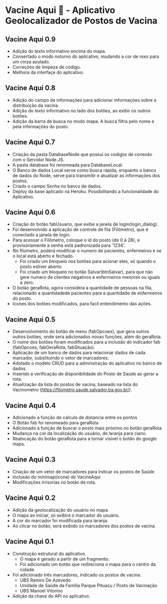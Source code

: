 # Vacine Aqui :syringe: - Aplicativo Geolocalizador de Postos de Vacina

<h2>Vacine Aqui 0.9</h2>

- Adição do texto informativo encima do mapa.
- Consertado o modo noturno do aplicativo, mudando a cor de roxo para um cinza azulado.
- Correções de limpeza de código.
- Melhora da interfaçe do aplicativo. 

<h2>Vacine Aqui 0.8</h2>

- Adição do campo de informações para adicionar informações sobre a distribuição da vacina.
- Adição do texto informativo no lado dos botões, ao exibir os outros botões.
- Adição da barra de busca no modo mapa. A busca filtra pelo nome e pela informações do posto. 

<h2>Vacine Aqui 0.7</h2>

- Criação da pasta DatabaseNode que possui os codigos de conexão com o Servidor Node.JS.
- A pasta database foi renomeada para DatabaseLocal.
- O Banco de dados Local serve como busca rápida, enquanto o banco de dados do Node, serve para transmitir e atualizar as informações dos postos.
- Criado o campo Senha no banco de dados.
- Deploy da base aplicado na Heroku. Possibilitando a funcionalidade do Aplicativo.

<h2>Vacine Aqui 0.6</h2>

- Criação do botão fabUsuario, que exibe a janela de login(login_dialog).
- Foi desenvolvido a aplicação de controle de fila (Filômetro), que é conectado a janela de login.
- Para acessar o Filômetro, coloque o id do posto (de 0 à 28), e provisóriamente a senha está padronizada para '1234'.
- No filometro, poderá modificar o numero de pacientes, enfermeiros e se o local está aberto e fechado.
    - Foi criado um bloqueio nos botões para acionar eles, só quando o posto estiver aberto.
    - Foi criado um bloqueio no botão Salvar(btnSalvar), para que não gere numero de clientes negativos e enfermeiros menores ou iguais a zero.
- O botão geraRota, agora considera a quantidade de pessoas na fila, relacionado a quantidadede pacientes para a quantidade de enfermeiros do posto.
- Icones dos botões modificados, para facil entendimento das ações.

<h2>Vacine Aqui 0.5</h2>

- Desenvolvimento do botão de menu (fabOpcoes), que gera outros outros botões, onde sera adicionados novas funções, além do geraRota.
- O nome dos botões foram modificados para a inclusão do indicador fab (fabOpcoes, fabGeraRota, fabSituação).
- Aplicação de um banco de dados para relacionar dados de cada marcador, substituindo o vetor de marcadores.
- Adotado o modelo CRUD para a adminstração do aplicativo no banco de dados.
- Inserido a verificação de disponibilidade do Posto de Saúde ao gerar a rota.
- Atualização da lista do postos de vacina, baseado na lista do Vacinometro (https://filometro.saude.salvador.ba.gov.br/).

<h2>Vacine Aqui 0.4</h2>

- Adicionado a função de calculo de distancia entre os pontos
- O Botão fab foi renomeado para geraRota
- Adicionado a função de buscar o posto mais próximo no botão geraRota
- Mudança na cor da localização do usuário, de laranja para ciano.
- Realocação do botão geraRota para a tornar visivel o botão do google maps.

<h2>Vacine Aqui 0.3</h2>

- Criação de um vetor de marcadores para indicar os postos de Saúde
- Inclusão do minimap(icone) do VacineAqui
- Modificações irrisorias no botão de rota.

<h2>Vacine Aqui 0.2</h2>

- Adição da geolocalização do usuário no mapa.
- O mapa ao iniciar, só exibirá o marcador do usuário.
- A cor do marcador foi modificada para laranja.
- Ao clicar no botão, será exibido os marcadores dos postos de vacina.

<h2>Vacine Aqui 0.1</h2>

- Construção estrutural do aplicativo.
    - O mapa é gerado a partir de um fragmento.
    - Foi adicionado um botão que redireciona o mapa para o centro da cidade.
- Foi adicionado três marcadores, indicado os postos de vacina.
    - UBS Ramiro De Azevedo
    - Unidade de Saúde da Familia Parque Pituaçu / Posto de Vacinação
    - UBS Manoel Vitorino
- Adição da chave do API no aplicativo.